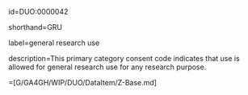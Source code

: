 id=DUO:0000042

shorthand=GRU

label=general research use

description=This primary category consent code indicates that use is allowed for general research use for any research purpose.

=[G/GA4GH/WIP/DUO/DataItem/Z-Base.md]
